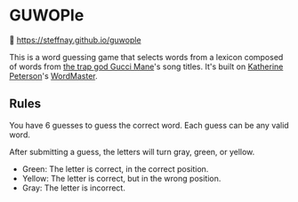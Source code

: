 # GUWOPle

🔗 https://steffnay.github.io/guwople

This is a word guessing game that selects words from a lexicon composed of words from [the trap god Gucci Mane](https://twitter.com/gucci1017)'s song titles. It's built on [Katherine Peterson](https://twitter.com/katherinecodes)'s [WordMaster](https://octokatherine.github.io/word-master).

## Rules

You have 6 guesses to guess the correct word.
Each guess can be any valid word.

After submitting a guess, the letters will turn gray, green, or yellow.

- Green: The letter is correct, in the correct position.
- Yellow: The letter is correct, but in the wrong position.
- Gray: The letter is incorrect.

